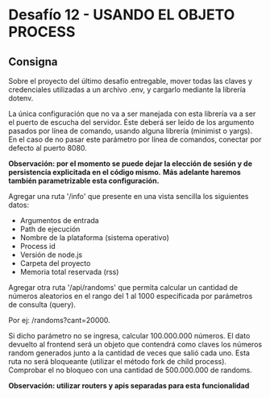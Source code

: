 # Desafío 12 - USANDO EL OBJETO PROCESS

## Consigna

Sobre el proyecto del último desafío entregable, mover todas las claves y credenciales utilizadas a un archivo .env, y cargarlo mediante la librería dotenv.

La única configuración que no va a ser manejada con esta librería va a ser el puerto de escucha del servidor.
Éste deberá ser leído de los argumento pasados por línea de comando, usando alguna librería (minimist o yargs). 
En el caso de no pasar este parámetro por línea de comandos, conectar por defecto al puerto 8080.

**Observación: por el momento se puede dejar la elección de sesión y de persistencia explicitada en el código mismo.** 
**Más adelante haremos también parametrizable esta configuración.**

Agregar una ruta '/info' que presente en una vista sencilla los siguientes datos:
- Argumentos de entrada 
- Path de ejecución
- Nombre de la plataforma (sistema operativo) 
- Process id
- Versión de node.js 
- Carpeta del proyecto
- Memoria total reservada (rss)

Agregar otra ruta '/api/randoms' que permita calcular un cantidad de números aleatorios en el rango del 1 al 1000 especificada por parámetros de consulta (query).

Por ej: /randoms?cant=20000.

Si dicho parámetro no se ingresa, calcular 100.000.000 números.
El dato devuelto al frontend será un objeto que contendrá como claves los números random generados junto a la cantidad de veces que salió cada uno. 
Esta ruta no será bloqueante (utilizar el método fork de child process). 
Comprobar el no bloqueo con una cantidad de 500.000.000 de randoms.

**Observación: utilizar routers y apis separadas para esta funcionalidad**